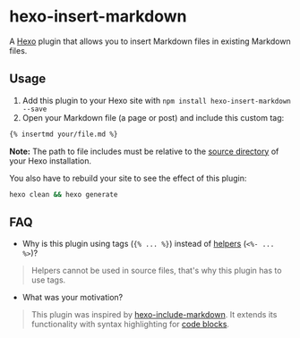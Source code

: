 # hexo-insert-markdown

A [Hexo](https://hexo.io/) plugin that allows you to insert Markdown files in existing Markdown files.

## Usage

1. Add this plugin to your Hexo site with `npm install hexo-insert-markdown --save`
1. Open your Markdown file (a page or post) and include this custom tag: 

```md
{% insertmd your/file.md %}
```

**Note:** The path to file includes must be relative to the [source directory](https://hexo.io/docs/configuration.html#Directory) of your Hexo installation.

You also have to rebuild your site to see the effect of this plugin:

```bash
hexo clean && hexo generate
```

## FAQ

- Why is this plugin using tags (`{% ... %}`) instead of [helpers](https://hexo.io/docs/helpers) (`<%- ... %>`)? 

> Helpers cannot be used in source files, that's why this plugin has to use tags. 

- What was your motivation?

> This plugin was inspired by [hexo-include-markdown](https://github.com/tea3/hexo-include-markdown). It extends its functionality with syntax highlighting for [code blocks](https://hexo.io/docs/syntax-highlight.html#How-to-use-code-block-in-posts).
